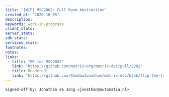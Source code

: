 ```yaml
---
title: "[WIP] MSC2802: Full Room Abstraction"
created_at: "2020-10-05"
description:
keywords: work-in-progress
client_stats:
server_stats:
sdk_stats:
services_stats:
footnotes:
notes:
links:
 - title: "PR for MSC2802"
   link: "https://github.com/matrix-org/matrix-doc/pull/2802"
 - title: Rendered
   link: "https://github.com/ShadowJonathan/matrix-doc/blob/flip-the-table/proposals/2802-full-abstraction.md"
---
```


`Signed-off-by: Jonathan de Jong <jonathan@automatia.nl>`
